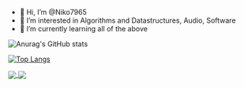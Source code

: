 - 👋 Hi, I’m @Niko7965
- 👀 I’m interested in Algorithms and Datastructures, Audio, Software
- 🌱 I’m currently learning all of the above


![Anurag's GitHub stats](https://github-readme-stats.vercel.app/api?username=Niko7965&show_icons=true&theme=tokyonight)

[![Top Langs](https://github-readme-stats.vercel.app/api/top-langs/?username=Niko7965&theme=tokyonight)](https://github.com/anuraghazra/github-readme-stats)


<a href="https://github.com/anuraghazra/github-readme-stats">
  <img align="center" src="https://github-readme-stats.vercel.app/api/pin/?username=Niko7965&repo=github-readme-stats&theme=tokyonight" />
</a>
<a href="https://github.com/anuraghazra/github-readme-stats">
  <img align="center" src="https://github-readme-stats.vercel.app/api/top-langs/pin/?username=Niko7965&repo=github-readme-stats&theme=tokyonight" />
</a>

<!---
Niko7965/Niko7965 is a ✨ special ✨ repository because its `README.md` (this file) appears on your GitHub profile.
You can click the Preview link to take a look at your changes.
--->
